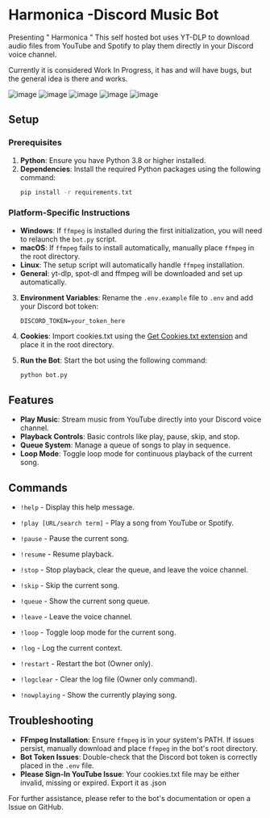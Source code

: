 # Harmonica -Discord Music Bot

Presenting " Harmonica " This self hosted bot uses YT-DLP to download audio files from YouTube and Spotify to play them directly in your Discord voice channel.

Currently it is considered Work In Progress, it has and will have bugs, but the general idea is there and works.

![image](https://github.com/user-attachments/assets/e5f51fc2-994c-4e54-9702-650040512182)
![image](https://github.com/user-attachments/assets/1b1d18f3-fd22-44be-8069-f3f4098bddb1)
![image](https://github.com/user-attachments/assets/2a486230-cc0c-476d-8ccf-f65075ff09fe)
![image](https://github.com/user-attachments/assets/f60c7ce9-295b-457c-90c2-81375da8b18c)
![image](https://github.com/user-attachments/assets/4974cabd-10c0-41cf-a996-2562baa9b52e)

## Setup

### Prerequisites
1. **Python**: Ensure you have Python 3.8 or higher installed.
2. **Dependencies**: Install the required Python packages using the following command:
   ```bash
   pip install -r requirements.txt
   ```

### Platform-Specific Instructions
- **Windows**: If `ffmpeg` is installed during the first initialization, you will need to relaunch the `bot.py` script.
- **macOS**: If `ffmpeg` fails to install automatically, manually place `ffmpeg` in the root directory.
- **Linux**: The setup script will automatically handle `ffmpeg` installation.
- **General**: yt-dlp, spot-dl and ffmpeg will be downloaded and set up automatically.

3. **Environment Variables**: Rename the `.env.example` file to `.env` and add your Discord bot token:
   ```
   DISCORD_TOKEN=your_token_here
   ```

4. **Cookies**: Import cookies.txt using the [Get Cookies.txt extension](https://chromewebstore.google.com/detail/get-cookiestxt-locally/cclelndahbckbenkjhflpdbgdldlbecc) and place it in the root directory.

5. **Run the Bot**: Start the bot using the following command:
   ```bash
   python bot.py
   ```

## Features
- **Play Music**: Stream music from YouTube directly into your Discord voice channel.
- **Playback Controls**: Basic controls like play, pause, skip, and stop.
- **Queue System**: Manage a queue of songs to play in sequence.
- **Loop Mode**: Toggle loop mode for continuous playback of the current song.

## Commands
- `!help` - Display this help message.

- `!play [URL/search term]` - Play a song from YouTube or Spotify.
- `!pause` - Pause the current song.
- `!resume` - Resume playback.
- `!stop` - Stop playback, clear the queue, and leave the voice channel.
- `!skip` - Skip the current song.
- `!queue` - Show the current song queue.
- `!leave` - Leave the voice channel.
- `!loop` - Toggle loop mode for the current song.
- `!log` - Log the current context.
- `!restart` - Restart the bot (Owner only).
- `!logclear` - Clear the log file (Owner only command).
- `!nowplaying` - Show the currently playing song.

## Troubleshooting
- **FFmpeg Installation**: Ensure `ffmpeg` is in your system's PATH. If issues persist, manually download and place `ffmpeg` in the bot's root directory.
- **Bot Token Issues**: Double-check that the Discord bot token is correctly placed in the `.env` file.
- **Please Sign-In YouTube Issue**: Your cookies.txt file may be either invalid, missing or expired. Export it as .json 

For further assistance, please refer to the bot's documentation or open a Issue on GitHub.